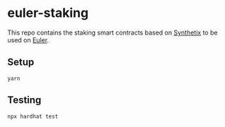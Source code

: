 # euler-staking

This repo contains the staking smart contracts based on [Synthetix](https://github.com/Synthetixio/synthetix) to be used on [Euler](https://www.euler.finance/).

## Setup

    yarn

## Testing

    npx hardhat test